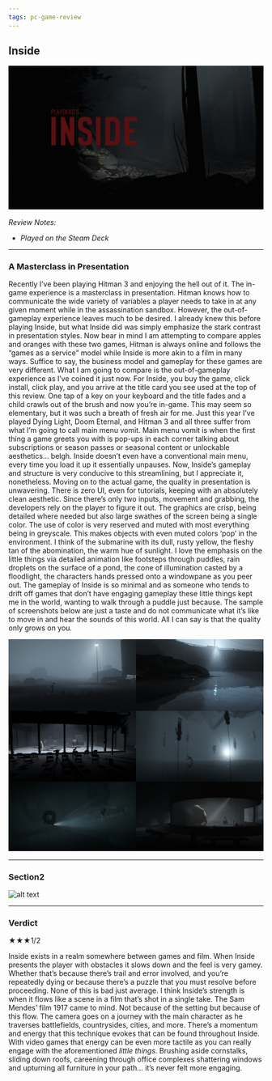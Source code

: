 ```yaml
---
tags: pc-game-review
---
```


## Inside

![alt text](/images/IN_titlecard.jpg)

_Review Notes:_
* _Played on the Steam Deck_

---

### A Masterclass in Presentation

Recently I’ve been playing Hitman 3 and enjoying the hell out of it. The in-game experience is a masterclass in presentation. Hitman knows how to communicate the wide variety of variables a player needs to take in at any given moment while in the assassination sandbox. However, the out-of-gameplay experience leaves much to be desired. I already knew this before playing Inside, but what Inside did was simply emphasize the stark contrast in presentation styles. Now bear in mind I am attempting to compare apples and oranges with these two games, Hitman is always online and follows the “games as a service” model while Inside is more akin to a film in many ways. Suffice to say, the business model and gameplay for these games are very different. What I am going to compare is the out-of-gameplay experience as I’ve coined it just now. For Inside, you buy the game, click install, click play, and you arrive at the title card you see used at the top of this review. One tap of a key on your keyboard and the title fades and a child crawls out of the brush and now you’re in-game. This may seem so elementary, but it was such a breath of fresh air for me. Just this year I’ve played Dying Light, Doom Eternal, and Hitman 3 and all three suffer from what I’m going to call main menu vomit. Main menu vomit is when the first thing a game greets you with is pop-ups in each corner talking about subscriptions or season passes or seasonal content or unlockable aesthetics… belgh. Inside doesn’t even have a conventional main menu, every time you load it up it essentially unpauses. Now, Inside’s gameplay and structure is very conducive to this streamlining, but I appreciate it, nonetheless.
Moving on to the actual game, the quality in presentation is unwavering. There is zero UI, even for tutorials, keeping with an absolutely clean aesthetic. Since there’s only two inputs, movement and grabbing, the developers rely on the player to figure it out. The graphics are crisp, being detailed where needed but also large swathes of the screen being a single color. The use of color is very reserved and muted with most everything being in greyscale. This makes objects with even muted colors ‘pop’ in the environment. I think of the submarine with its dull, rusty yellow, the fleshy tan of the abomination, the warm hue of sunlight. I love the emphasis on the little things via detailed animation like footsteps through puddles, rain droplets on the surface of a pond, the cone of illumination casted by a floodlight, the characters hands pressed onto a windowpane as you peer out. The gameplay of Inside is so minimal and as someone who tends to drift off games that don’t have engaging gameplay these little things kept me in the world, wanting to walk through a puddle just because. The sample of screenshots below are just a taste and do not communicate what it’s like to move in and hear the sounds of this world. All I can say is that the quality only grows on you.


![alt text](/images/IN_collage.jpg) 

---

### Section2



![alt text](/images/.jpg)

---
### Verdict

★★★1/2

Inside exists in a realm somewhere between games and film. When Inside presents the player with obstacles it slows down and the feel is very gamey. Whether that’s because there’s trail and error involved, and you’re repeatedly dying or because there’s a puzzle that you must resolve before proceeding. None of this is bad just average. I think Inside’s strength is when it flows like a scene in a film that’s shot in a single take. The Sam Mendes’ film 1917 came to mind. Not because of the setting but because of this flow. The camera goes on a journey with the main character as he traverses battlefields, countrysides, cities, and more. There’s a momentum and energy that this technique evokes that can be found throughout Inside. With video games that energy can be even more tactile as you can really engage with the aforementioned _little things_. Brushing aside cornstalks, sliding down roofs, careening through office complexes shattering windows and upturning all furniture in your path… it’s never felt more engaging.
